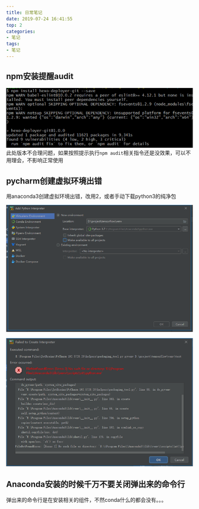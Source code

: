 ```yaml
---
title: 日常笔记
date: 2019-07-24 16:41:55
top: 2
categories:
- 笔记
tags:
- 笔记
---
```


## npm安装提醒audit
![2019-07-25-22-31-11.png](日常笔记/2019-07-25-22-31-11.png)
此处版本不合理问题，如果按照提示执行`npm audit`相关指令还是没效果，可以不用理会，不影响正常使用

## pycharm创建虚拟环境出错

用anaconda3创建虚拟环境出错，改用2，或者手动下载python3的纯净包

![1563780832508](日常笔记/1563780832508.png)

![1563780797384](日常笔记/1563780797384.png)

## Anaconda安装的时候千万不要关闭弹出来的命令行
弹出来的命令行是在安装相关的组件，不然conda什么的都会没有。。。